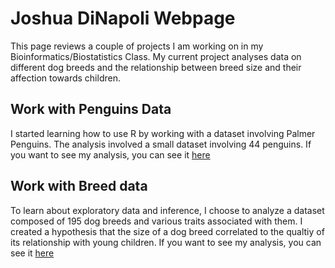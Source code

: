 # Joshua DiNapoli Webpage
This page reviews a couple of projects I am working on in my Bioinformatics/Biostatistics Class. My current project analyses data on different dog breeds and the relationship between breed size and their affection towards children. 


## Work with Penguins Data

I started learning how to use R by working with a dataset involving Palmer Penguins. The analysis involved a small dataset involving 44 penguins. If you want to see my analysis, you can see it [here](https://JDiNap01.github.io/BioStatisticsAnalysis/PalmerPenguins_Initial.html) 


## Work with Breed data 

To learn about exploratory data and inference, I choose to analyze a dataset composed of 195 dog breeds and various traits associated with them. I created a hypothesis that the size of a dog breed correlated to the qualtiy of its relationship with young children. If you want to see my analysis, you can see it [here](https://JDiNap01.github.io/BioStatisticsAnalysis/BreedTraits.html) 
